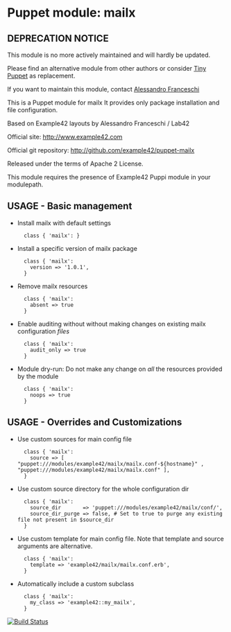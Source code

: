 # Puppet module: mailx

## DEPRECATION NOTICE
This module is no more actively maintained and will hardly be updated.

Please find an alternative module from other authors or consider [Tiny Puppet](https://github.com/example42/puppet-tp) as replacement.

If you want to maintain this module, contact [Alessandro Franceschi](https://github.com/alvagante)


This is a Puppet module for mailx
It provides only package installation and file configuration.

Based on Example42 layouts by Alessandro Franceschi / Lab42

Official site: http://www.example42.com

Official git repository: http://github.com/example42/puppet-mailx

Released under the terms of Apache 2 License.

This module requires the presence of Example42 Puppi module in your modulepath.


## USAGE - Basic management

* Install mailx with default settings

        class { 'mailx': }

* Install a specific version of mailx package

        class { 'mailx':
          version => '1.0.1',
        }

* Remove mailx resources

        class { 'mailx':
          absent => true
        }

* Enable auditing without without making changes on existing mailx configuration *files*

        class { 'mailx':
          audit_only => true
        }

* Module dry-run: Do not make any change on *all* the resources provided by the module

        class { 'mailx':
          noops => true
        }


## USAGE - Overrides and Customizations
* Use custom sources for main config file 

        class { 'mailx':
          source => [ "puppet:///modules/example42/mailx/mailx.conf-${hostname}" , "puppet:///modules/example42/mailx/mailx.conf" ], 
        }


* Use custom source directory for the whole configuration dir

        class { 'mailx':
          source_dir       => 'puppet:///modules/example42/mailx/conf/',
          source_dir_purge => false, # Set to true to purge any existing file not present in $source_dir
        }

* Use custom template for main config file. Note that template and source arguments are alternative. 

        class { 'mailx':
          template => 'example42/mailx/mailx.conf.erb',
        }

* Automatically include a custom subclass

        class { 'mailx':
          my_class => 'example42::my_mailx',
        }



[![Build Status](https://travis-ci.org/example42/puppet-mailx.png?branch=master)](https://travis-ci.org/example42/puppet-mailx)
